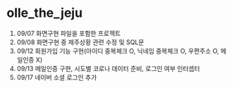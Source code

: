 # olle_the_jeju

1. 09/07 화면구현 파일을 포함한 프로젝트
2. 09/08 화면구현 중 제주상황 관련 수정 및 SQL문 
3. 09/12 회원가입 기능 구현(아이디 중복체크 O, 닉네임 중복체크 O, 우편주소 O, 메일인증 X)
4. 09/13 메일인증 구현, 시도별 코로나 데이터 준비, 로그인 여부 인터셉터
5. 09/17 네이버 소셜 로그인 추가
